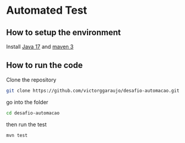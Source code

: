 # Automated Test

## How to setup the environment

Install [Java 17](https://www.azul.com/downloads/?package=jdk) and [maven 3](https://maven.apache.org/install.html)

## How to run the code

Clone the repository
```sh
git clone https://github.com/victorggaraujo/desafio-automacao.git
```
go into the folder
```sh
cd desafio-automacao
```
then run the test
```sh
mvn test
```